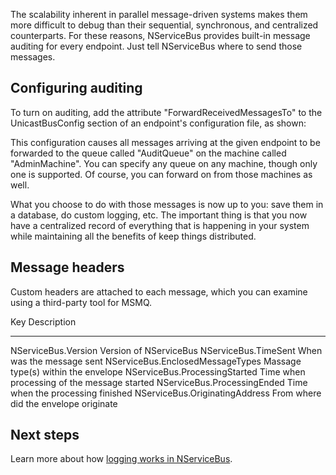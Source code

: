 <!--
title: "Auditing With NServiceBus"
tags: 
-->
The scalability inherent in parallel message-driven systems makes them more difficult to debug than their sequential, synchronous, and centralized counterparts. For these reasons, NServiceBus provides built-in message auditing for every endpoint. Just tell NServiceBus where to send those messages.

Configuring auditing
--------------------

To turn on auditing, add the attribute "ForwardReceivedMessagesTo" to the UnicastBusConfig section of an endpoint's configuration file, as shown:










This configuration causes all messages arriving at the given endpoint to be forwarded to the queue called "AuditQueue" on the machine called
"AdminMachine". You can specify any queue on any machine, though only one is supported. Of course, you can forward on from those machines as well.

What you choose to do with those messages is now up to you: save them in a database, do custom logging, etc. The important thing is that you now have a centralized record of everything that is happening in your system while maintaining all the benefits of keep things distributed.

Message headers
---------------

Custom headers are attached to each message, which you can examine using a third-party tool for MSMQ.

  Key                                Description
  ---------------------------------- ---------------------------------------------
  NServiceBus.Version                Version of NServiceBus
  NServiceBus.TimeSent               When was the message sent
  NServiceBus.EnclosedMessageTypes   Massage type(s) within the envelope
  NServiceBus.ProcessingStarted      Time when processing of the message started
  NServiceBus.ProcessingEnded        Time when the processing finished
  NServiceBus.OriginatingAddress     From where did the envelope originate

Next steps
----------

Learn more about how [logging works in NServiceBus](logging-in-nservicebus).

